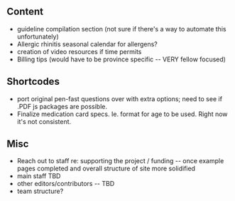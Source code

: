 ## Content

- guideline compilation section (not sure if there's a way to automate this unfortunately)
- Allergic rhinitis seasonal calendar for allergens?
- creation of video resources if time permits
- Billing tips (would have to be province specific -- VERY fellow focused)

## Shortcodes

- port original pen-fast questions over with extra options; need to see if .PDF js packages are possible.
- Finalize medication card specs. Ie. format for age to be used. Right now it's not consistent.

## Misc

- Reach out to staff re: supporting the project / funding -- once example pages completed and overall structure of site more solidified
- main staff TBD
- other editors/contributors -- TBD
- team structure?
